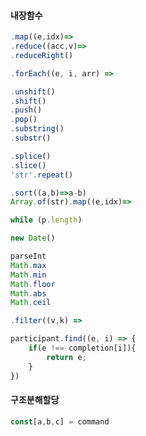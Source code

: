 #### 내장함수
```javascript
.map((e,idx)=>
.reduce((acc,v)=>
.reduceRight()

.forEach((e, i, arr) =>

.unshift()
.shift()
.push()
.pop()
.substring()
.substr()

.splice()
.slice()
'str'.repeat()

.sort((a,b)=>a-b)
Array.of(str).map((e,idx)=>
```

```javascript
while (p.length)

new Date()

parseInt
Math.max
Math.min
Math.floor
Math.abs
Math.ceil

.filter((v,k) =>

participant.find((e, i) => {
    if(e !== completion[i]){
        return e;
    }
})
```

#### 구조분해할당
```javascript
const[a,b,c] = command
```
